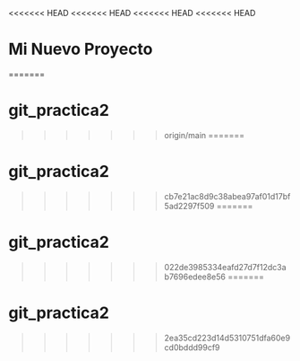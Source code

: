 <<<<<<< HEAD
<<<<<<< HEAD
<<<<<<< HEAD
<<<<<<< HEAD
# Mi Nuevo Proyecto
=======
# git_practica2
>>>>>>> origin/main
=======
# git_practica2
>>>>>>> cb7e21ac8d9c38abea97af01d17bf5ad2297f509
=======
# git_practica2
>>>>>>> 022de3985334eafd27d7f12dc3ab7696edee8e56
=======
# git_practica2
>>>>>>> 2ea35cd223d14d5310751dfa60e9cd0bddd99cf9
